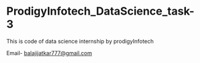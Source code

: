 # ProdigyInfotech_DataScience_task-3

This is code of data science internship by prodigyInfotech

Email- balajijatkar777@gmail.com
